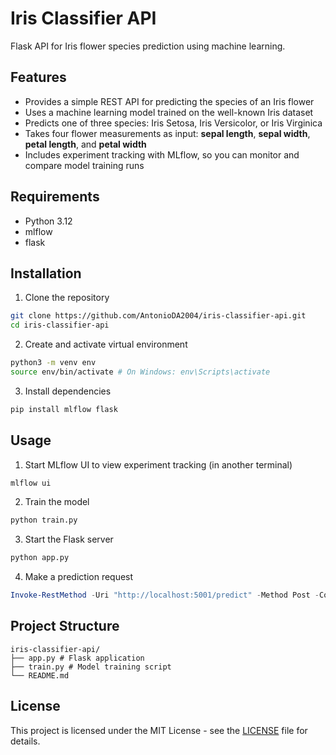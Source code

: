 # Iris Classifier API

Flask API for Iris flower species prediction using machine learning.

## Features

- Provides a simple REST API for predicting the species of an Iris flower
- Uses a machine learning model trained on the well-known Iris dataset
- Predicts one of three species: Iris Setosa, Iris Versicolor, or Iris Virginica
- Takes four flower measurements as input: <b>sepal length</b>, <b>sepal width</b>, <b>petal length</b>, and <b>petal width</b>
- Includes experiment tracking with MLflow, so you can monitor and compare model training runs



## Requirements

- Python 3.12
- mlflow
- flask

## Installation

1. Clone the repository
```bash
git clone https://github.com/AntonioDA2004/iris-classifier-api.git
cd iris-classifier-api
```

2. Create and activate virtual environment
```bash
python3 -m venv env
source env/bin/activate # On Windows: env\Scripts\activate
```

3. Install dependencies
```bash
pip install mlflow flask
```

## Usage

1. Start MLflow UI to view experiment tracking (in another terminal)
```bash
mlflow ui
```

2. Train the model
```bash
python train.py
```

3. Start the Flask server
```bash
python app.py
```

4. Make a prediction request
```powershell
Invoke-RestMethod -Uri "http://localhost:5001/predict" -Method Post -ContentType "application/json" -Body '{"features":[5.1,3.5,1.4,0.2]}'
```

## Project Structure
```
iris-classifier-api/ 
├── app.py # Flask application 
├── train.py # Model training script 
└── README.md
```

## License

This project is licensed under the MIT License - see the [LICENSE](LICENSE) file for details.
